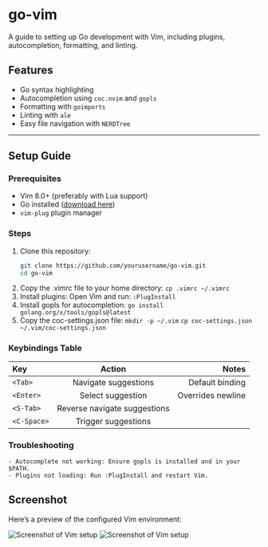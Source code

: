 # go-vim
A guide to setting up Go development with Vim, including plugins, autocompletion, formatting, and linting.

## Features
- Go syntax highlighting
- Autocompletion using `coc.nvim` and `gopls`
- Formatting with `goimports`
- Linting with `ale`
- Easy file navigation with `NERDTree`

---

## Setup Guide

### Prerequisites
- Vim 8.0+ (preferably with Lua support)
- Go installed ([download here](https://golang.org/dl/))
- `vim-plug` plugin manager

### Steps
1. Clone this repository:
   ```bash
   git clone https://github.com/yourusername/go-vim.git
   cd go-vim
   
2. Copy the .vimrc file to your home directory: `cp .vimrc ~/.vimrc`
3. Install plugins: Open Vim and run: `:PlugInstall`
4. Install gopls for autocompletion: `go install golang.org/x/tools/gopls@latest`
5. Copy the coc-settings.json file:
   `mkdir -p ~/.vim`
   `cp coc-settings.json ~/.vim/coc-settings.json`

### Keybindings Table
| Key          | Action                      | Notes           |
|:-------------|:---------------------------:|----------------:|
| `<Tab>`      | Navigate suggestions        | Default binding |
| `<Enter>`    | Select suggestion           | Overrides newline|
| `<S-Tab>`    | Reverse navigate suggestions|                  |
| `<C-Space>`  | Trigger suggestions         |                  |

### Troubleshooting
    - Autocomplete not working: Ensure gopls is installed and in your $PATH.
    - Plugins not loading: Run :PlugInstall and restart Vim.

## Screenshot
Here’s a preview of the configured Vim environment:

![Screenshot of Vim setup](https://raw.githubusercontent.com/rezauditore/go-vim/refs/heads/main/assets/vim-screenshot.png)
![Screenshot of Vim setup](https://raw.githubusercontent.com/rezauditore/go-vim/refs/heads/main/assets/Vi4go.png)
